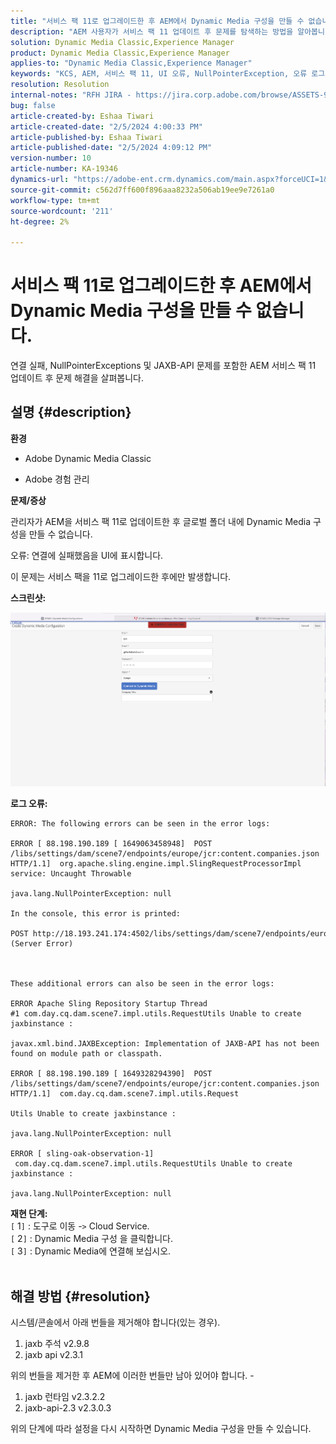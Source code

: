 ```yaml
---
title: "서비스 팩 11로 업그레이드한 후 AEM에서 Dynamic Media 구성을 만들 수 없습니다."
description: "AEM 사용자가 서비스 팩 11 업데이트 후 문제를 탐색하는 방법을 알아봅니다."
solution: Dynamic Media Classic,Experience Manager
product: Dynamic Media Classic,Experience Manager
applies-to: "Dynamic Media Classic,Experience Manager"
keywords: "KCS, AEM, 서비스 팩 11, UI 오류, NullPointerException, 오류 로그, JAXBException, 모듈 경로, Cloud Service, 번들, POST 요청"
resolution: Resolution
internal-notes: "RFH JIRA - https://jira.corp.adobe.com/browse/ASSETS-9332"
bug: false
article-created-by: Eshaa Tiwari
article-created-date: "2/5/2024 4:00:33 PM"
article-published-by: Eshaa Tiwari
article-published-date: "2/5/2024 4:09:12 PM"
version-number: 10
article-number: KA-19346
dynamics-url: "https://adobe-ent.crm.dynamics.com/main.aspx?forceUCI=1&pagetype=entityrecord&etn=knowledgearticle&id=c531d2ae-3fc4-ee11-9079-6045bd006268"
source-git-commit: c562d7ff600f896aaa8232a506ab19ee9e7261a0
workflow-type: tm+mt
source-wordcount: '211'
ht-degree: 2%

---
```


# 서비스 팩 11로 업그레이드한 후 AEM에서 Dynamic Media 구성을 만들 수 없습니다.


연결 실패, NullPointerExceptions 및 JAXB-API 문제를 포함한 AEM 서비스 팩 11 업데이트 후 문제 해결을 살펴봅니다.

## 설명 {#description}


<b>환경</b>

- Adobe Dynamic Media Classic

- Adobe 경험 관리

<b>문제/증상</b>

관리자가 AEM을 서비스 팩 11로 업데이트한 후 글로벌 폴더 내에 Dynamic Media 구성을 만들 수 없습니다.

오류: 연결에 실패했음을 UI에 표시합니다.

이 문제는 서비스 팩을 11로 업그레이드한 후에만 발생합니다.

<b>스크린샷:</b>

![](assets/___c631d2ae-3fc4-ee11-9079-6045bd006268___.png)

<b>로그 오류:</b>




```
ERROR: The following errors can be seen in the error logs:

ERROR [ 88.198.190.189 [ 1649063458948]  POST /libs/settings/dam/scene7/endpoints/europe/jcr:content.companies.json HTTP/1.1]  org.apache.sling.engine.impl.SlingRequestProcessorImpl service: Uncaught Throwable

java.lang.NullPointerException: null

In the console, this error is printed:

POST http://18.193.241.174:4502/libs/settings/dam/scene7/endpoints/europe/jcr:content.companies.json 500 (Server Error)



These additional errors can also be seen in the error logs:

ERROR Apache Sling Repository Startup Thread #1 com.day.cq.dam.scene7.impl.utils.RequestUtils Unable to create jaxbinstance :

javax.xml.bind.JAXBException: Implementation of JAXB-API has not been found on module path or classpath.

ERROR [ 88.198.190.189 [ 1649328294390]  POST /libs/settings/dam/scene7/endpoints/europe/jcr:content.companies.json HTTP/1.1]  com.day.cq.dam.scene7.impl.utils.Request

Utils Unable to create jaxbinstance :

java.lang.NullPointerException: null

ERROR [ sling-oak-observation-1]  com.day.cq.dam.scene7.impl.utils.RequestUtils Unable to create jaxbinstance :

java.lang.NullPointerException: null
```


<b>재현 단계:</b>
<br>`[` 1`]` : 도구로 이동 -`>`  Cloud Service.
<br>`[` 2`]` : Dynamic Media 구성 을 클릭합니다.
<br>`[` 3`]` : Dynamic Media에 연결해 보십시오.  
<br> <br>



## 해결 방법 {#resolution}


시스템/콘솔에서 아래 번들을 제거해야 합니다(있는 경우).

1. jaxb 주석 v2.9.8
2. jaxb api v2.3.1


위의 번들을 제거한 후 AEM에 이러한 번들만 남아 있어야 합니다. -

1. jaxb 런타임 v2.3.2.2
2. jaxb-api-2.3 v2.3.0.3


위의 단계에 따라 설정을 다시 시작하면 Dynamic Media 구성을 만들 수 있습니다.
